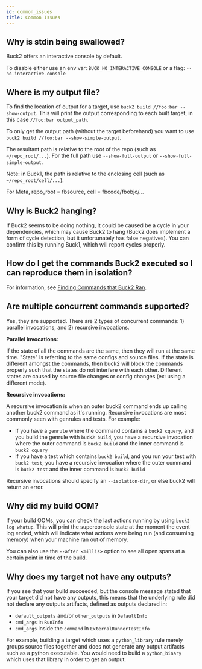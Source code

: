 ```yaml
---
id: common_issues
title: Common Issues
---
```


## Why is stdin being swallowed?

Buck2 offers an interactive console by default.

To disable either use an env var: `BUCK_NO_INTERACTIVE_CONSOLE` or a flag:
`--no-interactive-console`

## Where is my output file?

To find the location of output for a target, use
`buck2 build //foo:bar --show-output`. This will print the output corresponding
to each built target, in this case `//foo:bar output_path`.

To only get the output path (without the target beforehand) you want to use
`buck2 build //foo:bar --show-simple-output`.

The resultant path is relative to the root of the repo (such as
`~/repo_root/...`). For the full path use `--show-full-output` or
`--show-full-simple-output`.

Note: in Buck1, the path is relative to the enclosing cell (such as
`~/repo_root/cell/...`).

<FbInternalOnly>
For Meta, repo_root = fbsource, cell = fbcode/fbobjc/...
</FbInternalOnly>

## Why is Buck2 hanging?

If Buck2 seems to be doing nothing, it could be caused be a cycle in your
dependencies, which may cause Buck2 to hang (Buck2 does implement a form of
cycle detection, but it unfortunately has false negatives). You can confirm this
by running Buck1, which will report cycles properly.

## How do I get the commands Buck2 executed so I can reproduce them in isolation?

For information, see
[Finding Commands that Buck2 Ran](../../developers/what-ran.md).

## Are multiple concurrent commands supported?

Yes, they are supported. There are 2 types of concurrent commands: 1) parallel
invocations, and 2) recursive invocations.

**Parallel invocations:**

If the state of all the commands are the same, then they will run at the same
time. "State" is referring to the same configs and source files. If the state is
different amongst the commands, then buck2 will block the commands properly such
that the states do not interfere with each other. Different states are caused by
source file changes or config changes (ex: using a different mode).

**Recursive invocations:**

A recursive invocation is when an outer buck2 command ends up calling another
buck2 command as it's running. Recursive invocations are most commonly seen with
genrules and tests. For example:

- If you have a `genrule` where the command contains a `buck2 cquery`, and you
  build the genrule with `buck2 build`, you have a recursive invocation where
  the outer command is `buck2 build` and the inner command is `buck2 cquery`
- If you have a test which contains `buck2 build`, and you run your test with
  `buck2 test`, you have a recursive invocation where the outer command is
  `buck2 test` and the inner command is `buck2 build`

Recursive invocations should specify an `--isolation-dir`, or else buck2 will
return an error.

## Why did my build OOM?

If your build OOMs, you can check the last actions running by using
`buck2 log whatup`. This will print the superconsole state at the moment the
event log ended, which will indicate what actions were being run (and consuming
memory) when your machine ran out of memory.

You can also use the `--after <millis>` option to see all open spans at a
certain point in time of the build.

## Why does my target not have any outputs?

If you see that your build succeeded, but the console message stated that your
target did not have any outputs, this means that the underlying rule did not
declare any outputs artifacts, defined as outputs declared in:

- `default_outputs` and/or `other_outputs` in `DefaultInfo`
- `cmd_args` in `RunInfo`
- `cmd_args` inside the `command` in `ExternalRunnerTestInfo`

For example, building a target which uses a `python_library` rule merely groups
source files together and does not generate any output artifacts such as a
python executable. You would need to build a `python_binary` which uses that
library in order to get an output.
